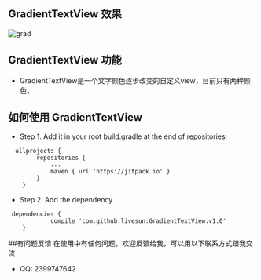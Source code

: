 ## GradientTextView 效果

![grad](https://cloud.githubusercontent.com/assets/27534854/26811851/e7ca915a-4aa6-11e7-993a-0f60f53132fa.gif)

## GradientTextView 功能
* GradientTextView是一个文字颜色逐步改变的自定义view，目前只有两种颜色。

## 如何使用 GradientTextView

* Step 1. Add it in your root build.gradle at the end of repositories:

```
  allprojects {
    	repositories {
			...
			maven { url 'https://jitpack.io' }
		}
	}
```
* Step 2. Add the dependency

```
 dependencies {
            compile 'com.github.livesun:GradientTextView:v1.0'
	}
```

##有问题反馈
在使用中有任何问题，欢迎反馈给我，可以用以下联系方式跟我交流

* QQ: 2399747642
